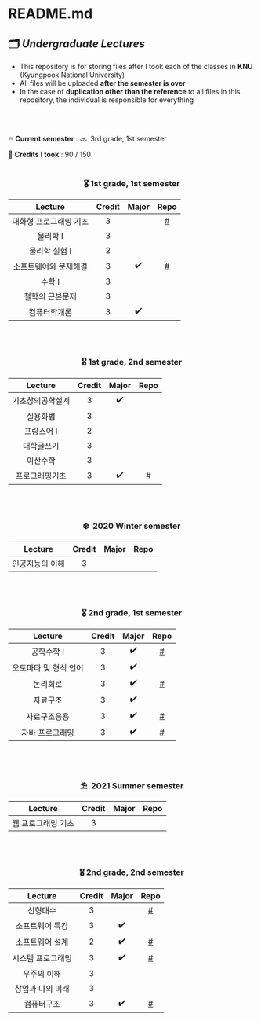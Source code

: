 # README.md

## 🗂 *Undergraduate Lectures*

- This repository is for storing files after I took each of the classes in **KNU** (Kyungpook National University)
- All files will be uploaded **after the semester is over**
- In the case of **duplication other than the reference** to all files in this repository, the individual is responsible for everything

<br>
<br>

🔥 **Current semester** : 🔜  3rd grade, 1st semester

👣 **Credits I took** : 90 / 150
<br>
<br>

<div align="center">

### 🎖 1st grade, 1st semester

| Lecture | Credit | Major | Repo |
|:---:|:---:|:---:|:---:|
| 대화형 프로그래밍 기초 | 3 |  | [#](https://github.com/31lie/KNU_Undergratuate_Lectures/tree/main/%EB%8C%80%ED%99%94%ED%98%95%20%ED%94%84%EB%A1%9C%EA%B7%B8%EB%9E%98%EB%B0%8D%20%EA%B8%B0%EC%B4%88) |
| 물리학 I | 3 |  |  |
| 물리학 실험 I | 2 |  |  |
| 소프트웨어와 문제해결 | 3 | ✔️ | [#](https://github.com/31lie/KNU_Undergratuate_Lectures/tree/main/%EC%86%8C%ED%94%84%ED%8A%B8%EC%9B%A8%EC%96%B4%EC%99%80%20%EB%AC%B8%EC%A0%9C%ED%95%B4%EA%B2%B0) |
| 수학 I | 3 |  |  |
| 철학의 근본문제 | 3 |  |  |
| 컴퓨터학개론 | 3 | ✔️ |  |
<br>
<br>
  
### 🎖 1st grade, 2nd semester

| Lecture | Credit | Major | Repo |
|:---:|:---:|:---:|:---:|
| 기초창의공학설계 | 3 | ✔️ |  |
| 실용화법 | 3 |  |  |
| 프랑스어 I | 2 |  |  |
| 대학글쓰기 | 3 |  |  |
| 이산수학 | 3 |  |  |
| 프로그래밍기초 | 3 | ✔️ | [#](https://github.com/31lie/KNU_Undergratuate_Lectures/tree/main/%ED%94%84%EB%A1%9C%EA%B7%B8%EB%9E%98%EB%B0%8D%20%EA%B8%B0%EC%B4%88) |
<br>
<br>
  
### ❄️  2020 Winter semester

| Lecture | Credit | Major | Repo |
|:---:|:---:|:---:|:---:|
| 인공지능의 이해 | 3 |  |  |
<br>
<br>
  
### 🎖 2nd grade, 1st semester

| Lecture | Credit | Major | Repo |
|:---:|:---:|:---:|:---:|
| 공학수학 I | 3 | ✔️ | [#](https://github.com/31lie/KNU_Undergratuate_Lectures/tree/main/%EA%B3%B5%ED%95%99%EC%88%98%ED%95%99) |
| 오토마타 및 형식 언어 | 3 | ✔️ |  |
| 논리회로 | 3 | ✔️ | [#](https://github.com/31lie/KNU_Undergratuate_Lectures/tree/main/%EB%85%BC%EB%A6%AC%ED%9A%8C%EB%A1%9C) |
| 자료구조 | 3 | ✔️ |  |
| 자료구조응용 | 3 | ✔️ | [#](https://github.com/31lie/KNU_Undergratuate_Lectures/tree/main/%EC%9E%90%EB%A3%8C%EA%B5%AC%EC%A1%B0%EC%9D%91%EC%9A%A9) |
| 자바 프로그래밍 | 3 | ✔️ | [#](https://github.com/31lie/KNU_Undergratuate_Lectures/tree/main/%EC%9E%90%EB%B0%94%20%ED%94%84%EB%A1%9C%EA%B7%B8%EB%9E%98%EB%B0%8D) |
<br>
<br>
  
### ⛱  2021 Summer semester

| Lecture | Credit | Major | Repo |
|:---:|:---:|:---:|:---:|
| 웹 프로그래밍 기초 | 3 |  |  |
<br>
<br>
  
### 🎖 2nd grade, 2nd semester

| Lecture | Credit | Major | Repo |
|:---:|:---:|:---:|:---:|
| 선형대수 | 3 |  | [#](https://github.com/31lie/KNU_Undergratuate_Lectures/tree/main/%EC%84%A0%ED%98%95%EB%8C%80%EC%88%98) |
| 소프트웨어 특강 | 3 | ✔️ |  |
| 소프트웨어 설계 | 2 | ✔️ | [#](https://github.com/31lie/KNU_Undergratuate_Lectures/tree/main/%EC%86%8C%ED%94%84%ED%8A%B8%EC%9B%A8%EC%96%B4%20%EC%84%A4%EA%B3%84) |
| 시스템 프로그래밍 | 3 | ✔️ | [#](https://github.com/31lie/KNU_Undergratuate_Lectures/tree/main/%EC%8B%9C%EC%8A%A4%ED%85%9C%20%ED%94%84%EB%A1%9C%EA%B7%B8%EB%9E%98%EB%B0%8D) |
| 우주의 이해 | 3 |  |  |
| 창업과 나의 미래 | 3 |  |  |
| 컴퓨터구조 | 3 | ✔️ | [#](https://github.com/31lie/KNU_Undergratuate_Lectures/tree/main/%EC%BB%B4%ED%93%A8%ED%84%B0%20%EA%B5%AC%EC%A1%B0) |


</div>

